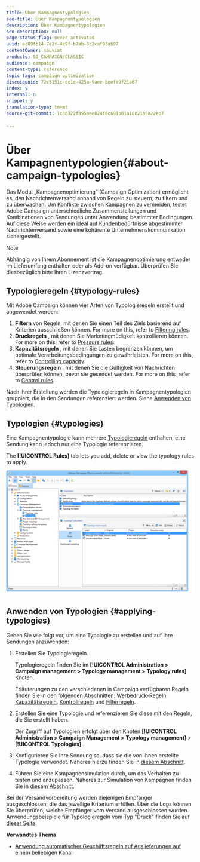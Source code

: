 ```yaml
---
title: Über Kampagnentypologien
seo-title: Über Kampagnentypologien
description: Über Kampagnentypologien
seo-description: null
page-status-flag: never-activated
uuid: ec89fb14-7e2f-4e9f-b7ab-3c2caf93a697
contentOwner: sauviat
products: SG_CAMPAIGN/CLASSIC
audience: campaign
content-type: reference
topic-tags: campaign-optimization
discoiquuid: 72c5151c-ce1e-425a-9aee-beefe9f21a67
index: y
internal: n
snippet: y
translation-type: tm+mt
source-git-commit: 1c86322fa95aee024f6c691b61a10c21a9a22eb7

---
```



# Über Kampagnentypologien{#about-campaign-typologies}

Das Modul „Kampagnenoptimierung“ (Campaign Optimization) ermöglicht es, den Nachrichtenversand anhand von Regeln zu steuern, zu filtern und zu überwachen. Um Konflikte zwischen Kampagnen zu vermeiden, testet Adobe Campaign unterschiedliche Zusammenstellungen und Kombinationen von Sendungen unter Anwendung bestimmter Bedingungen. Auf diese Weise werden ein ideal auf Kundenbedürfnisse abgestimmter Nachrichtenversand sowie eine kohärente Unternehmenskommunikation sichergestellt.

>[!NOTE]
>
>Abhängig von Ihrem Abonnement ist die Kampagnenoptimierung entweder im Lieferumfang enthalten oder als Add-on verfügbar. Überprüfen Sie diesbezüglich bitte Ihren Lizenzvertrag.

## Typologieregeln {#typology-rules}

Mit Adobe Campaign können vier Arten von Typologieregeln erstellt und angewendet werden:

1. **Filtern** von Regeln, mit denen Sie einen Teil des Ziels basierend auf Kriterien ausschließen können. For more on this, refer to [Filtering rules](../../campaign/using/filtering-rules.md).
1. **Druckregeln** , mit denen Sie Marketingmüdigkeit kontrollieren können. For more on this, refer to [Pressure rules](../../campaign/using/pressure-rules.md).
1. **Kapazitätsregeln** , mit denen Sie Lasten begrenzen können, um optimale Verarbeitungsbedingungen zu gewährleisten. For more on this, refer to [Controlling capacity](../../campaign/using/consistency-rules.md#controlling-capacity).
1. **Steuerungsregeln** , mit denen Sie die Gültigkeit von Nachrichten überprüfen können, bevor sie gesendet werden. For more on this, refer to [Control rules](../../campaign/using/control-rules.md).

Nach ihrer Erstellung werden die Typologieregeln in Kampagnentypologien gruppiert, die in den Sendungen referenziert werden. Siehe [Anwenden von Typologien](#applying-typologies).

## Typologien {#typologies}

Eine Kampagnentypologie kann mehrere [Typologieregeln](#typology-rules) enthalten, eine Sendung kann jedoch nur eine Typologie referenzieren.

The **[!UICONTROL Rules]** tab lets you add, delete or view the typology rules to apply.

![](assets/campaign_opt_rules_tab.png)

## Anwenden von Typologien {#applying-typologies}

Gehen Sie wie folgt vor, um eine Typologie zu erstellen und auf Ihre Sendungen anzuwenden:

1. Erstellen Sie Typologieregeln.

   Typologieregeln finden Sie im **[!UICONTROL Administration > Campaign management > Typology management > Typology rules]** Knoten.

   Erläuterungen zu den verschiedenen in Campaign verfügbaren Regeln finden Sie in den folgenden Abschnitten: [Werbedruck-Regeln](../../campaign/using/pressure-rules.md), [Kapazitätsregeln](../../campaign/using/consistency-rules.md#controlling-capacity), [Kontrollregeln](../../campaign/using/control-rules.md) und [Filterregeln](../../campaign/using/filtering-rules.md).

1. Erstellen Sie eine Typologie und referenzieren Sie diese mit den Regeln, die Sie erstellt haben.

   Der Zugriff auf Typologien erfolgt über den Knoten **[!UICONTROL Administration > Campaign Management > Typology management]** > **[!UICONTROL Typologies]** .

1. Konfigurieren Sie Ihre Sendung so, dass sie die von Ihnen erstellte Typologie verwendet. Näheres hierzu finden Sie in [diesem Abschnitt](../../campaign/using/applying-rules.md#applying-a-typology-to-a-delivery).
1. Führen Sie eine Kampagnensimulation durch, um das Verhalten zu testen und anzupassen. Näheres zur Simulation von Kampagnen finden Sie in [diesem Abschnitt](../../campaign/using/campaign-simulations.md).

Bei der Versandvorbereitung werden diejenigen Empfänger ausgeschlossen, die das jeweilige Kriterium erfüllen. Über die Logs können Sie überprüfen, welche Empfänger vom Versand ausgeschlossen wurden. Anwendungsbeispiele für Typologieregeln vom Typ &quot;Druck&quot; finden Sie auf [dieser Seite](../../campaign/using/pressure-rules.md#use-cases-on-pressure-rules).

**Verwandtes Thema**

* [Anwendung automatischer Geschäftsregeln auf Auslieferungen auf einem beliebigen Kanal](https://helpx.adobe.com/campaign/kb/simplifying-campaign-management-acc.html#Applyautomaticbusinessrulestodeliveriesonanychannel)